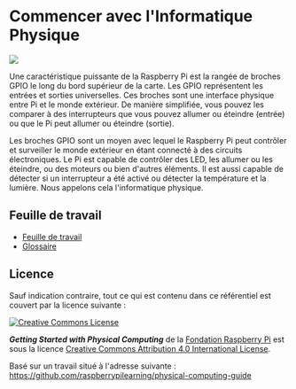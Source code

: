 # Commencer avec l'Informatique Physique

![](cover.png)

Une caractéristique puissante de la Raspberry Pi est la rangée de broches GPIO le long du bord supérieur de la carte. Les GPIO représentent les entrées et sorties universelles. Ces broches sont une interface physique entre Pi et le monde extérieur. De manière simplifiée, vous pouvez les comparer à des interrupteurs que vous pouvez allumer ou éteindre (entrée) ou que le Pi peut allumer ou éteindre (sortie).

Les broches GPIO sont un moyen avec lequel le Raspberry Pi peut contrôler et surveiller le monde extérieur en étant connecté à des circuits électroniques. Le Pi est capable de contrôler des LED, les allumer ou les éteindre, ou des moteurs ou bien d'autres éléments. Il est aussi capable de détecter si un interrupteur a été activé ou détecter la température et la lumière. Nous appelons cela l'informatique physique.


## Feuille de travail
- [Feuille de travail](worksheet.md)
- [Glossaire](glossary.md)

## Licence

Sauf indication contraire, tout ce qui est contenu dans ce référentiel est couvert par la licence suivante :

[![Creative Commons License](http://i.creativecommons.org/l/by-sa/4.0/88x31.png)](http://creativecommons.org/licenses/by-sa/4.0/)

***Getting Started with Physical Computing*** de la [Fondation Raspberry Pi](http://www.raspberrypi.org) est sous la licence [Creative Commons Attribution 4.0 International License](http://creativecommons.org/licenses/by-sa/4.0/).

Basé sur un travail situé à l'adresse suivante : https://github.com/raspberrypilearning/physical-computing-guide
